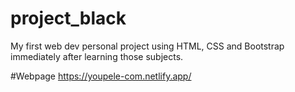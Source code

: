 # project_black

My first web dev personal project using HTML, CSS and Bootstrap immediately after learning those subjects.

#Webpage 
https://youpele-com.netlify.app/
